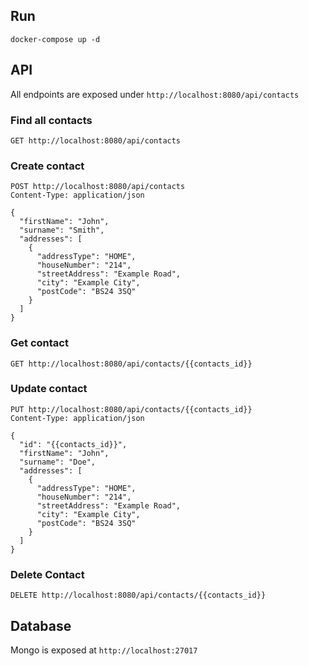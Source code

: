 
## Run

```
docker-compose up -d
```

## API

All endpoints are exposed under `http://localhost:8080/api/contacts`

### Find all contacts

```http request
GET http://localhost:8080/api/contacts
```

### Create contact

```http request
POST http://localhost:8080/api/contacts
Content-Type: application/json

{
  "firstName": "John",
  "surname": "Smith",
  "addresses": [
    {
      "addressType": "HOME",
      "houseNumber": "214",
      "streetAddress": "Example Road",
      "city": "Example City",
      "postCode": "BS24 3SQ"
    }
  ]
}
```

### Get contact

```http request
GET http://localhost:8080/api/contacts/{{contacts_id}}
```

### Update contact

```http request
PUT http://localhost:8080/api/contacts/{{contacts_id}}
Content-Type: application/json

{
  "id": "{{contacts_id}}",
  "firstName": "John",
  "surname": "Doe",
  "addresses": [
    {
      "addressType": "HOME",
      "houseNumber": "214",
      "streetAddress": "Example Road",
      "city": "Example City",
      "postCode": "BS24 3SQ"
    }
  ]
}
```

### Delete Contact

```http request
DELETE http://localhost:8080/api/contacts/{{contacts_id}}
```

## Database

Mongo is exposed at `http://localhost:27017`
